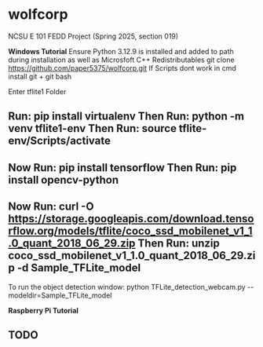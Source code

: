 # wolfcorp
NCSU E 101 FEDD Project (Spring 2025, section 019)

**Windows Tutorial**
Ensure Python 3.12.9 is installed and added to path during installation as well as Microsfoft C++ Redistributables
git clone https://github.com/paper5375/wolfcorp.git
If Scripts dont work in cmd install git + git bash

Enter tflite1 Folder 

Run: pip install virtualenv
Then Run: python -m venv tflite1-env
Then Run: source tflite-env/Scripts/activate
--------------------------------------------
Now Run: pip install tensorflow
Then Run: pip install opencv-python
--------------------------------------------
Now Run: curl -O https://storage.googleapis.com/download.tensorflow.org/models/tflite/coco_ssd_mobilenet_v1_1.0_quant_2018_06_29.zip
Then Run: unzip coco_ssd_mobilenet_v1_1.0_quant_2018_06_29.zip -d Sample_TFLite_model
--------------------------------------------
To run the object detection window: python TFLite_detection_webcam.py --modeldir=Sample_TFLite_model

**Raspberry Pi Tutorial**
## TODO
